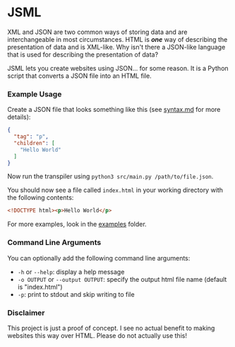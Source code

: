 # JSML

XML and JSON are two common ways of storing data and are interchangeable in most circumstances.
HTML is ***one*** way of describing the presentation of data and is XML-like.
Why isn't there a JSON-like language that is used for describing the presentation of data?

JSML lets you create websites using JSON... for some reason. It is a Python script that converts a JSON file into an
HTML file.

### Example Usage
Create a JSON file that looks something like this (see [syntax.md](docs/syntax.md) for more details):
```json
{
  "tag": "p",
  "children": [
    "Hello World"
  ]
}
```

Now run the transpiler using `python3 src/main.py /path/to/file.json`.

You should now see a file called `index.html` in your working directory with the following contents:
```html
<!DOCTYPE html><p>Hello World</p>
```

For more examples, look in the [examples](examples) folder.

### Command Line Arguments
You can optionally add the following command line arguments:
- `-h` or `--help`: display a help message 
- `-o OUTPUT` or `--output OUTPUT`: specify the output html file name (default is "index.html")
- `-p`: print to stdout and skip writing to file

### Disclaimer
This project is just a proof of concept. I see no actual benefit to making websites this way over HTML. Please do not
actually use this!